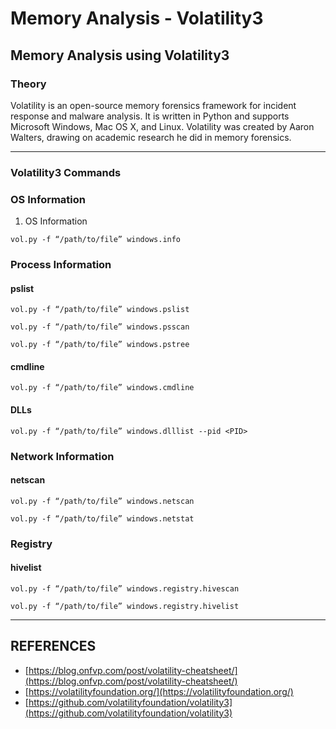 # Memory Analysis - Volatility3

## Memory Analysis using Volatility3

### Theory

Volatility is an open-source memory forensics framework for incident response and malware analysis. It is written in Python and supports Microsoft Windows, Mac OS X, and Linux. Volatility was created by Aaron Walters, drawing on academic research he did in memory forensics.



***

### Volatility3 Commands

### OS Information

1. OS Information

```
vol.py -f “/path/to/file” windows.info
```

### Process Information

#### pslist

```
vol.py -f “/path/to/file” windows.pslist

vol.py -f “/path/to/file” windows.psscan

vol.py -f “/path/to/file” windows.pstree
```

#### cmdline

```
vol.py -f “/path/to/file” windows.cmdline
```

#### DLLs

```
vol.py -f “/path/to/file” windows.dlllist ‑‑pid <PID>
```

### Network Information

#### netscan

```
vol.py -f “/path/to/file” windows.netscan

vol.py -f “/path/to/file” windows.netstat
```

### Registry

#### hivelist

```
vol.py -f “/path/to/file” windows.registry.hivescan

vol.py -f “/path/to/file” windows.registry.hivelist
```



***

## REFERENCES

* [https://blog.onfvp.com/post/volatility-cheatsheet/](https://blog.onfvp.com/post/volatility-cheatsheet/)
* [https://volatilityfoundation.org/](https://volatilityfoundation.org/)
* [https://github.com/volatilityfoundation/volatility3](https://github.com/volatilityfoundation/volatility3)
